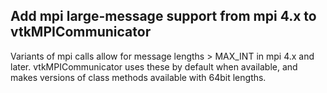 ## Add mpi large-message support from mpi 4.x to vtkMPICommunicator

Variants of mpi calls allow for message lengths > MAX_INT in mpi 4.x and later.
vtkMPICommunicator uses these by default when available, and makes versions of
class methods available with 64bit lengths.

